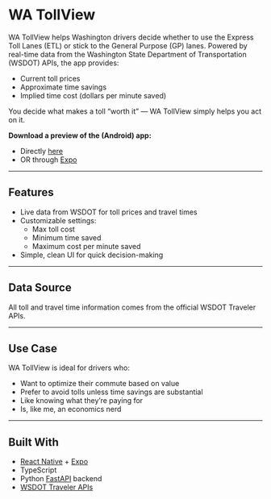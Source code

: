 # WA TollView

WA TollView helps Washington drivers decide whether to use the Express Toll Lanes (ETL) or stick to the General Purpose (GP) lanes. Powered by real-time data from the Washington State Department of Transportation (WSDOT) APIs, the app provides:

- Current toll prices
- Approximate time savings
- Implied time cost (dollars per minute saved)

You decide what makes a toll “worth it” — WA TollView simply helps you act on it.

**Download a preview of the (Android) app:** 
 - Directly [here](https://expo.dev/artifacts/eas/pzK8VKqy2DXJHYrccpYRzq.apk)
 - OR through [Expo](https://expo.dev/accounts/ericleonen/projects/wa-tollview/builds/bef85148-0a37-499f-84e3-4a5cffc99bc6)

---

## Features

- Live data from WSDOT for toll prices and travel times
- Customizable settings:
  - Max toll cost
  - Minimum time saved
  - Maximum cost per minute saved
- Simple, clean UI for quick decision-making

---

## Data Source

All toll and travel time information comes from the official WSDOT Traveler APIs.

---

## Use Case

WA TollView is ideal for drivers who:
- Want to optimize their commute based on value
- Prefer to avoid tolls unless time savings are substantial
- Like knowing what they’re paying for
- Is, like me, an economics nerd

---

## Built With

- [React Native](https://reactnative.dev/) + [Expo](https://expo.dev/)
- TypeScript
- Python [FastAPI](https://fastapi.tiangolo.com/) backend
- [WSDOT Traveler APIs](https://wsdot.wa.gov/traffic/api/)
